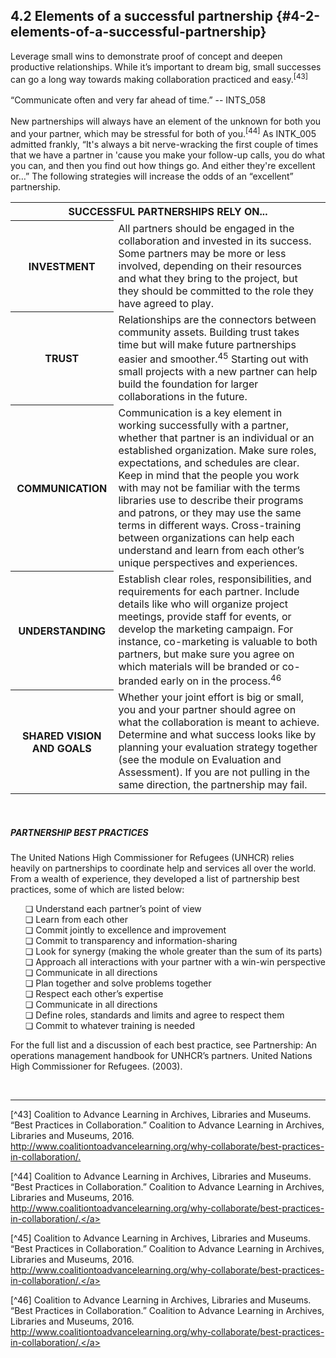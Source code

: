 ## 4.2 Elements of a successful partnership {#4-2-elements-of-a-successful-partnership}

<div class="text">Leverage small wins to demonstrate proof of concept and deepen productive relationships. While it’s important to dream big, small successes can go a long way towards making collaboration practiced and easy.<sup>[43]</sup></div>
<br>

<div class="text">“Communicate often and very far ahead of time.” -- INTS_058</div>
<br>
New partnerships will always have an element of the unknown for both you and your partner, which may be stressful for both of you.<sup>[44]</sup> As INTK_005 admitted frankly, “It&#039;s always a bit nerve-wracking the first couple of times that we have a partner in &#039;cause you make your follow-up calls, you do what you can, and then you find out how things go. And either they&#039;re excellent or…” The following strategies will increase the odds of an “excellent” partnership.
<br>
<table class="heading-cell6 no-common-style"><tr><th colspan="2">SUCCESSFUL PARTNERSHIPS RELY ON...</th></tr><tr class="row1"><th>INVESTMENT</th><td>All partners should be engaged in the collaboration and invested in its success. Some partners may be more or less involved, depending on their resources and what they bring to the project, but they should be committed to the role they have agreed to play.</td></tr><tr class="row2"><th>TRUST</th><td>Relationships are the connectors between community assets. Building trust takes time but will make future partnerships easier and smoother.<sup>45</sup> Starting out with small projects with a new partner can help build the foundation for larger collaborations in the future.</td></tr><tr class="row3"><th>COMMUNICATION</th><td>Communication is a key element in working successfully with a partner, whether that partner is an individual or an established organization. Make sure roles, expectations, and schedules are clear. Keep in mind that the people you work with may not be familiar with the terms libraries use to describe their programs and patrons, or they may use the same terms in different ways. Cross-training between organizations can help each understand and learn from each other’s unique perspectives and experiences. </td></tr><tr class="row4"><th>UNDERSTANDING</th><td>Establish clear roles, responsibilities, and requirements for each partner. Include details like who will organize project meetings, provide staff for events, or develop the marketing campaign. For instance, co-marketing is valuable to both partners, but make sure you agree on which materials will be branded or co-branded early on in the process.<sup>46</sup></td></tr><tr class="row5"><th>SHARED VISION AND GOALS</th><td>Whether your joint effort is big or small, you and your partner should agree on what the collaboration is meant to achieve. Determine and what success looks like by planning your evaluation strategy together (see the module on Evaluation and Assessment). If you are not pulling in the same direction, the partnership may fail.</td></tr></table>
<br>


<div class="table-format1"><span class="title"><h5>PARTNERSHIP BEST PRACTICES  </h5></span><p>The United Nations High Commissioner for Refugees (UNHCR) relies heavily on partnerships to coordinate help and services all over the world. From a wealth of experience, they developed a list of partnership best practices, some of which are listed below: </p><ul>❏ Understand each partner’s point of view<br>❏ Learn from each other <br>❏ Commit jointly to excellence and improvement <br>❏ Commit to transparency and information-sharing <br>❏ Look for synergy (making the whole greater than the sum of its parts)<br>❏ Approach all interactions with your partner with a win-win perspective <br>❏ Communicate in all directions <br>❏ Plan together and solve problems together<br>❏ Respect each other’s expertise<br>❏ Communicate in all directions <br>❏ Define roles, standards and limits and agree to respect them<br>❏ Commit to whatever training is needed</ul><p>For the full list and a discussion of each best practice, see Partnership: An operations management handbook for UNHCR’s partners. United Nations High Commissioner for Refugees. (2003).</p></div>
<br>

<hr>
[^43] Coalition to Advance Learning in Archives, Libraries and Museums. “Best Practices in Collaboration.” Coalition to Advance Learning in Archives, Libraries and Museums, 2016. <a href="http://www.coalitiontoadvancelearning.org/why-collaborate/best-practices-in-collaboration/">http://www.coalitiontoadvancelearning.org/why-collaborate/best-practices-in-collaboration/.</a>

[^44] Coalition to Advance Learning in Archives, Libraries and Museums. “Best Practices in Collaboration.” Coalition to Advance Learning in Archives, Libraries and Museums, 2016. <a href="http://www.coalitiontoadvancelearning.org/why-collaborate/best-practices-in-collaboration/">http://www.coalitiontoadvancelearning.org/why-collaborate/best-practices-in-collaboration/.</a>

[^45] Coalition to Advance Learning in Archives, Libraries and Museums. “Best Practices in Collaboration.” Coalition to Advance Learning in Archives, Libraries and Museums, 2016. <a href="http://www.coalitiontoadvancelearning.org/why-collaborate/best-practices-in-collaboration/">http://www.coalitiontoadvancelearning.org/why-collaborate/best-practices-in-collaboration/.</a>

[^46] Coalition to Advance Learning in Archives, Libraries and Museums. “Best Practices in Collaboration.” Coalition to Advance Learning in Archives, Libraries and Museums, 2016. <a href="http://www.coalitiontoadvancelearning.org/why-collaborate/best-practices-in-collaboration/">http://www.coalitiontoadvancelearning.org/why-collaborate/best-practices-in-collaboration/.</a>